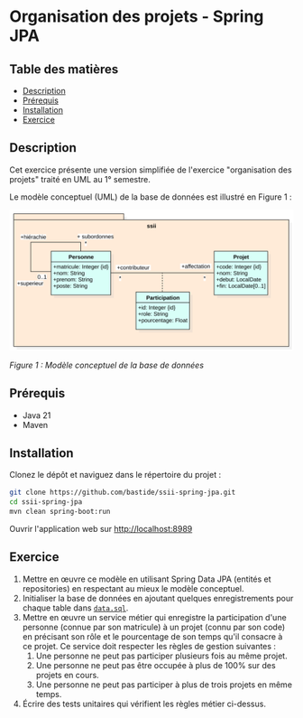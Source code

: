 # Organisation des projets - Spring JPA

## Table des matières
- [Description](#description)
- [Prérequis](#prérequis)
- [Installation](#installation)
- [Exercice](#exercice)

## Description
Cet exercice présente une version simplifiée de l'exercice "organisation des projets" traité en UML au 1° semestre.

Le modèle conceptuel (UML) de la base de données est illustré en Figure 1 :

![Modèle conceptuel](doc/organisationProjets.svg)

*Figure 1 : Modèle conceptuel de la base de données*

## Prérequis
- Java 21
- Maven

## Installation
Clonez le dépôt et naviguez dans le répertoire du projet :
```bash
git clone https://github.com/bastide/ssii-spring-jpa.git
cd ssii-spring-jpa
mvn clean spring-boot:run
```
Ouvrir l'application web sur [http://localhost:8989](http://localhost:8989)
## Exercice

1) Mettre en œuvre ce modèle en utilisant Spring Data JPA (entités et repositories) en respectant au mieux le modèle conceptuel.
2) Initialiser la base de données en ajoutant quelques enregistrements pour chaque table dans [`data.sql`](./src/main/resources/data.sql).
3) Mettre en œuvre un service métier qui enregistre la participation d'une personne (connue par son matricule) à un projet (connu par son code)
en précisant son rôle et le pourcentage de son temps qu'il consacre à ce projet. 
Ce service doit respecter les règles de gestion suivantes :
   1) Une personne ne peut pas participer plusieurs fois au même projet.
   2) Une personne ne peut pas être occupée à plus de 100% sur des projets en cours.
   3) Une personne ne peut pas participer à plus de trois projets en même temps.
4) Écrire des tests unitaires qui vérifient les règles métier ci-dessus.
